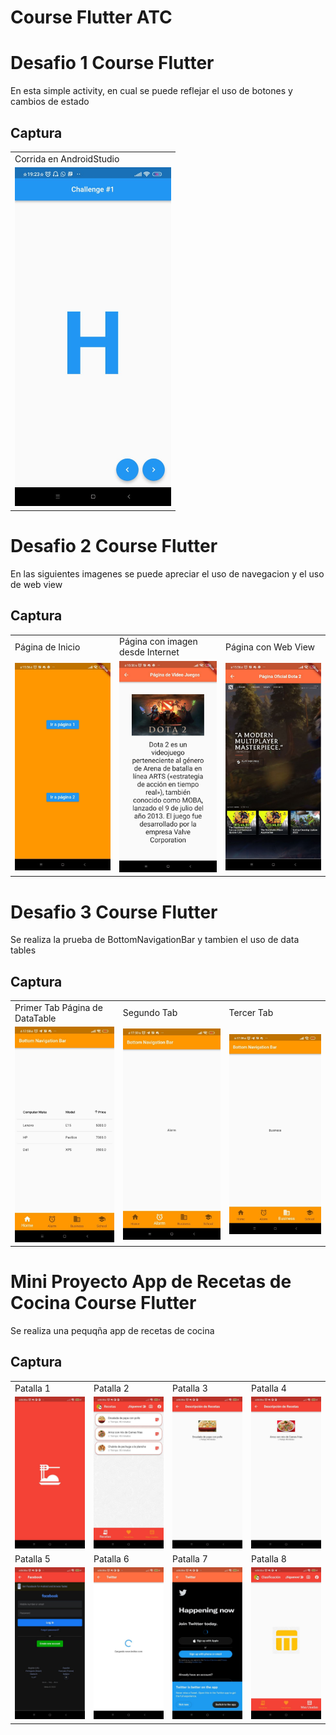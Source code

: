 # Course Flutter ATC
Desafio 1 Course Flutter
========================
En esta simple activity, en cual se puede reflejar el uso de botones  y cambios de estado 

Captura
---------

<div align="center">
    <center>
        <table border="0">
            <tr>
                <td>Corrida en AndroidStudio</td>
            </tr>
            <tr>
                <td><img src="/images_readme/captura_desafio_1.jpeg" width="250"></td>
            </tr>
        </table>
    </center>
</div>

Desafio 2 Course Flutter
========================
En las siguientes imagenes se puede apreciar el uso de navegacion y el uso de web view

Captura
---------

<div align="center">
    <center>
        <table border="0">
            <tr>
                <td>Página de Inicio</td>
				<td>Página con imagen desde Internet</td>
				<td>Página con Web View</td>
            </tr>
            <tr>
                <td><img src="/images_readme/desafio_2_home.jpg" width="250"></td>
                <td><img src="/images_readme/desafio_2_image.jpg" width="250"></td>
                <td><img src="/images_readme/desafio_2_web_view.jpg" width="250"></td>
            </tr>
        </table>
    </center>
</div>

Desafio 3 Course Flutter
========================
Se realiza la prueba de BottomNavigationBar y tambien el uso de data tables

Captura
---------

<div align="center">
    <center>
        <table border="0">
            <tr>
                <td>Primer Tab Página de DataTable</td>
				<td>Segundo Tab</td>
				<td>Tercer Tab</td>
            </tr>
            <tr>
                <td><img src="/images_readme/desafio_3_1.jpg" width="250"></td>
                <td><img src="/images_readme/desafio_3_2.jpg" width="250"></td>
                <td><img src="/images_readme/desafio_3_3.jpg" width="250"></td>
            </tr>
        </table>
    </center>
</div>

Mini Proyecto App de Recetas de Cocina Course Flutter
========================
Se realiza una pequqña app de recetas de cocina

Captura
---------

<div align="center">
    <center>
        <table border="0">
            <tr>
                <td>Patalla 1</td>
                <td>Patalla 2</td>
                <td>Patalla 3</td>
                <td>Patalla 4</td>
            </tr>
            <tr>
                <td><img src="/images_readme/p1.jpg" width="250"></td>
                <td><img src="/images_readme/p2.jpg" width="250"></td>
                <td><img src="/images_readme/p3.jpg" width="250"></td>
                <td><img src="/images_readme/p4.jpg" width="250"></td>
            </tr>
			<tr>
                <td>Patalla 5</td>
                <td>Patalla 6</td>
                <td>Patalla 7</td>
                <td>Patalla 8</td>
			</tr>
            <tr>
                <td><img src="/images_readme/p5.jpg" width="250"></td>
                <td><img src="/images_readme/p6.jpg" width="250"></td>
                <td><img src="/images_readme/p7.jpg" width="250"></td>
                <td><img src="/images_readme/p8.jpg" width="250"></td>
            </tr>			
        </table>
    </center>
</div>